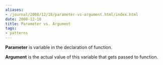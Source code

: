 ```yaml
---
aliases:
- /journal/2008/12/18/parameter-vs-argument.html/index.html
date: 2008-12-18
title: Parameter vs. Argument
tags:
- patterns
---
```

<p><strong>Parameter</strong> is variable in the declaration of function.</p>

<p><strong>Argument</strong> is the actual value of this variable that gets passed to function.</p>

